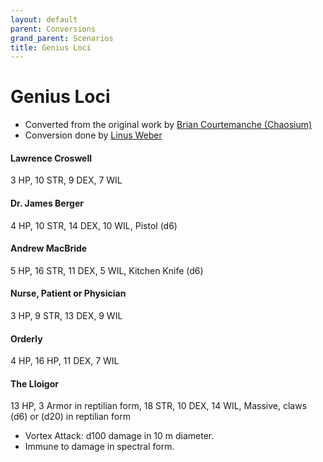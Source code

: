 ```yaml
---
layout: default
parent: Conversions
grand_parent: Scenarios
title: Genius Loci
---
```


# Genius Loci
- Converted from the original work by [Brian Courtemanche (Chaosium)](https://www.chaosium.com/doors-to-darkness-hardcover/)
- Conversion done by [Linus Weber](https://linuz.itch.io)

#### Lawrence Croswell
3 HP, 10 STR, 9 DEX, 7 WIL

#### Dr. James Berger
4 HP, 10 STR, 14 DEX, 10 WIL, Pistol (d6)

#### Andrew MacBride
5 HP, 16 STR, 11 DEX, 5 WIL, Kitchen Knife (d6)

#### Nurse, Patient or Physician
3 HP, 9 STR, 13 DEX, 9 WIL

#### Orderly
4 HP, 16 HP, 11 DEX, 7 WIL

#### The Lloigor
13 HP, 3 Armor in reptilian form, 18 STR, 10 DEX, 14 WIL, Massive, claws (d6) or (d20) in reptilian form
- Vortex Attack: d100 damage in 10 m diameter.
- Immune to damage in spectral form.